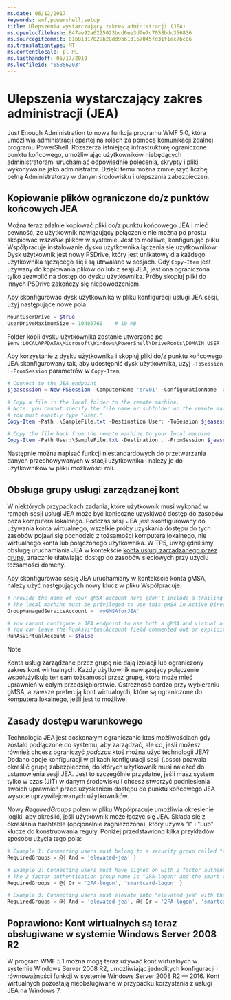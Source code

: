 ```yaml
---
ms.date: 06/12/2017
keywords: wmf,powershell,setup
title: Ulepszenia wystarczający zakres administracji (JEA)
ms.openlocfilehash: 847ae92a6225023bcd0ee3dfe7c7058bdc356836
ms.sourcegitcommit: 01b81317029b28dd9b61d167045fd31f1ec7bc06
ms.translationtype: MT
ms.contentlocale: pl-PL
ms.lasthandoff: 05/17/2019
ms.locfileid: "65856203"
---
```

# <a name="improvements-to-just-enough-administration-jea"></a>Ulepszenia wystarczający zakres administracji (JEA)

Just Enough Administration to nowa funkcja programu WMF 5.0, która umożliwia administracji opartej na rolach za pomocą komunikacji zdalnej programu PowerShell. Rozszerza istniejącą infrastrukturę ograniczone punktu końcowego, umożliwiając użytkowników niebędących administratorami uruchamiać odpowiednie polecenia, skrypty i pliki wykonywalne jako administrator. Dzięki temu można zmniejszyć liczbę pełną Administratorzy w danym środowisku i ulepszania zabezpieczeń.

## <a name="constrained-file-copy-tofrom-jea-endpoints"></a>Kopiowanie plików ograniczone do/z punktów końcowych JEA

Można teraz zdalnie kopiować pliki do/z punktu końcowego JEA i mieć pewność, że użytkownik nawiązujący połączenie nie można po prostu skopiować *wszelkie* plików w systemie. Jest to możliwe, konfigurując pliku Współpracuje instalowanie dysku użytkownika łączenia się użytkowników. Dysk użytkownik jest nowy PSDrive, który jest unikatowy dla każdego użytkownika łączącego się i są utrwalane w sesjach. Gdy `Copy-Item` jest używany do kopiowania plików do lub z sesji JEA, jest ona ograniczona tylko zezwolić na dostęp do dysku użytkownika. Próby skopiuj pliki do innych PSDrive zakończy się niepowodzeniem.

Aby skonfigurować dysk użytkownika w pliku konfiguracji usługi JEA sesji, użyj następujące nowe pola:

```powershell
MountUserDrive = $true
UserDriveMaximumSize = 10485760    # 10 MB
```

Folder kopii dysku użytkownika zostanie utworzone po `$env:LOCALAPPDATA\Microsoft\Windows\PowerShell\DriveRoots\DOMAIN_USER`

Aby korzystanie z dysku użytkownika i skopiuj pliki do/z punktu końcowego JEA skonfigurowany tak, aby udostępnić dysk użytkownika, użyj `-ToSession` i `-FromSession` parametrów w `Copy-Item`.

```powershell
# Connect to the JEA endpoint
$jeasession = New-PSSession -ComputerName 'srv01' -ConfigurationName 'UserDemo'

# Copy a file in the local folder to the remote machine.
# Note: you cannot specify the file name or subfolder on the remote machine.
# You must exactly type "User:"
Copy-Item -Path .\SampleFile.txt -Destination User: -ToSession $jeasession

# Copy the file back from the remote machine to your local machine
Copy-Item -Path User:\SampleFile.txt -Destination . -FromSession $jeasession
```

Następnie można napisać funkcji niestandardowych do przetwarzania danych przechowywanych w stacji użytkownika i należy je do użytkowników w pliku możliwości roli.

## <a name="support-for-group-managed-service-accounts"></a>Obsługa grupy usługi zarządzanej kont

W niektórych przypadkach zadania, które użytkownik musi wykonać w ramach sesji usługi JEA może być konieczne uzyskiwać dostęp do zasobów poza komputera lokalnego. Podczas sesji JEA jest skonfigurowany do używania konta wirtualnego, wszelkie próby uzyskania dostępu do tych zasobów pojawi się pochodzić z tożsamości komputera lokalnego, nie wirtualnego konta lub połączonego użytkownika. W TP5, uwzględniliśmy obsługę uruchamiania JEA w kontekście [konta usługi zarządzanego przez grupę](/previous-versions/windows/it-pro/windows-server-2012-R2-and-2012/jj128431\(v=ws.11\)), znacznie ułatwiając dostęp do zasobów sieciowych przy użyciu tożsamości domeny.

Aby skonfigurować sesję JEA uruchamiany w kontekście konta gMSA, należy użyć następujących nowy klucz w pliku Współpracuje:

```powershell
# Provide the name of your gMSA account here (don't include a trailing $)
# The local machine must be privileged to use this gMSA in Active Directory
GroupManagedServiceAccount = 'myGMSAforJEA'

# You cannot configure a JEA endpoint to use both a gMSA and virtual account
# You can leave the RunAsVirtualAccount field commented out or explicitly set it to false
RunAsVirtualAccount = $false
```

> [!NOTE]
> Konta usług zarządzane przez grupę nie dają izolacji lub ograniczony zakres kont wirtualnych.
> Każdy użytkownik nawiązujący połączenie współużytkują ten sam tożsamości przez grupę, która może mieć uprawnień w całym przedsiębiorstwie. Ostrożność bardzo przy wybieraniu gMSA, a zawsze preferują kont wirtualnych, które są ograniczone do komputera lokalnego, jeśli jest to możliwe.

## <a name="conditional-access-policies"></a>Zasady dostępu warunkowego

Technologia JEA jest doskonałym ograniczanie ktoś możliwościach gdy zostało podłączone do systemu, aby zarządzać, ale co, jeśli możesz również chcesz ograniczyć *podczas* ktoś można użyć technologii JEA? Dodano opcje konfiguracji w plikach konfiguracji sesji (.pssc) pozwala określić grupę zabezpieczeń, do których użytkownik musi należeć do ustanowienia sesji JEA. Jest to szczególnie przydatne, jeśli masz system tylko w czas (JIT) w danym środowisku i chcesz stworzyć podniesienia swoich uprawnień przed uzyskaniem dostępu do punktu końcowego JEA wysoce uprzywilejowanych użytkowników.

Nowy *RequiredGroups* polem w pliku Współpracuje umożliwia określenie logiki, aby określić, jeśli użytkownik może łączyć się JEA. Składa się z określania hashtable (opcjonalnie zagnieżdżona), który używa "I" i "Lub" klucze do konstruowania reguły. Poniżej przedstawiono kilka przykładów sposobu użycia tego pola:

```powershell
# Example 1: Connecting users must belong to a security group called "elevated-jea"
RequiredGroups = @{ And = 'elevated-jea' }

# Example 2: Connecting users must have signed on with 2 factor authentication or a smart card
# The 2 factor authentication group name is "2FA-logon" and the smart card group name is "smartcard-logon"
RequiredGroups = @{ Or = '2FA-logon', 'smartcard-logon' }

# Example 3: Connecting users must elevate into "elevated-jea" with their JIT system and have logged on with 2FA or a smart card
RequiredGroups = @{ And = 'elevated-jea', @{ Or = '2FA-logon', 'smartcard-logon' }}
```

## <a name="fixed-virtual-accounts-are-now-supported-on-windows-server-2008-r2"></a>Poprawiono: Kont wirtualnych są teraz obsługiwane w systemie Windows Server 2008 R2

W program WMF 5.1 można mogą teraz używać kont wirtualnych w systemie Windows Server 2008 R2, umożliwiając jednolitych konfiguracji i równoważności funkcji w systemie Windows Server 2008 R2 — 2016. Kont wirtualnych pozostają nieobsługiwane w przypadku korzystania z usługi JEA na Windows 7.
